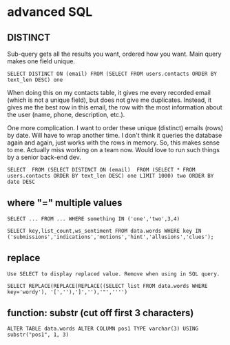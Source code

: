 # advanced SQL

## DISTINCT

Sub-query gets all the results you want, ordered how you want. Main query makes one field unique.

`SELECT DISTINCT ON (email) FROM (SELECT FROM users.contacts ORDER BY text_len DESC) one`

When doing this on my contacts table, it gives me every recorded email \(which is not a unique field\), but does not give me duplicates. Instead, it gives me the best row in this email, the row with the most information about the user \(name, phone, description, etc.\).

One more complication. I want to order these unique \(distinct\) emails \(rows\) by date. Will have to wrap another time. I don't think it queries the database again and again, just works with the rows in memory. So, this makes sense to me. Actually miss working on a team now. Would love to run such things by a senior back-end dev.

`SELECT  FROM (SELECT DISTINCT ON (email)  FROM (SELECT * FROM users.contacts ORDER BY text_len DESC) one LIMIT 1000) two ORDER BY date DESC`

## where **"=" multiple values**

`SELECT ... FROM ... WHERE something IN ('one','two',3,4)`

`SELECT key,list_count,ws_sentiment FROM data.words WHERE key IN ('submissions','indications','motions','hint','allusions','clues');`

## replace

`Use SELECT to display replaced value. Remove when using in SQL query.`

`SELECT REPLACE(REPLACE(REPLACE((SELECT list FROM data.words WHERE key='wordy'), '[',''),']',''),'"','''')`

## function: substr \(cut off first 3 characters\)

`ALTER TABLE data.words ALTER COLUMN pos1 TYPE varchar(3) USING substr("pos1", 1, 3)`

